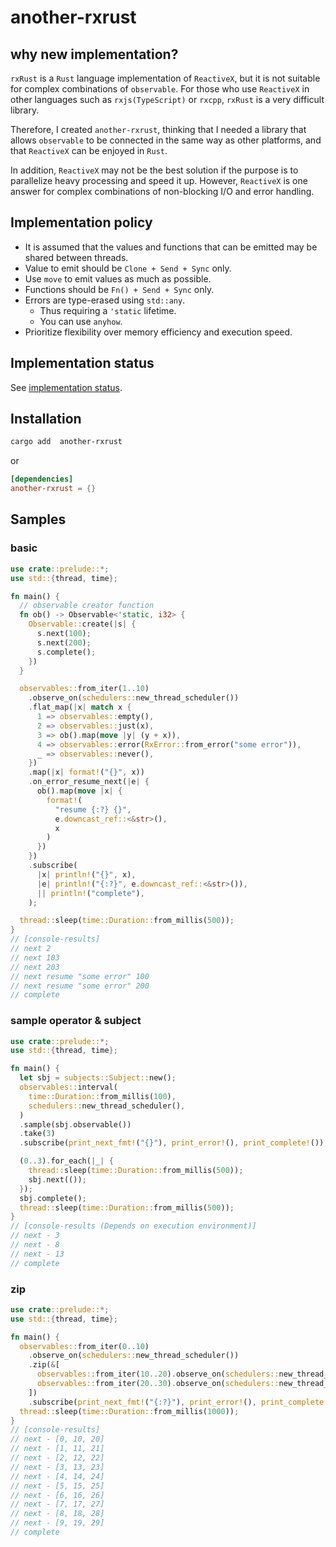 # another-rxrust

## why new implementation?

`rxRust` is a `Rust` language implementation of `ReactiveX`, but it is not suitable for complex combinations of `observable`.
For those who use `ReactiveX` in other languages such as `rxjs(TypeScript)` or `rxcpp`, `rxRust` is a very difficult library.

Therefore, I created `another-rxrust`, thinking that I needed a library that allows `observable` to be connected in the same way as other platforms, and that `ReactiveX` can be enjoyed in `Rust`.

In addition, `ReactiveX` may not be the best solution if the purpose is to parallelize heavy processing and speed it up. However, `ReactiveX` is one answer for complex combinations of non-blocking I/O and error handling.

## Implementation policy

- It is assumed that the values and functions that can be emitted may be shared between threads.
- Value to emit should be `Clone + Send + Sync` only.
- Use `move` to emit values ​​as much as possible.
- Functions should be `Fn() + Send + Sync` only.
- Errors are type-erased using `std::any`.
  - Thus requiring a `'static` lifetime.
  - You can use `anyhow`.
- Prioritize flexibility over memory efficiency and execution speed.

## Implementation status

See [implementation status](implementation_status.md).

## Installation

```sh
cargo add  another-rxrust
```

or

```toml
[dependencies]
another-rxrust = {}
```

## Samples

### basic

```rust
use crate::prelude::*;
use std::{thread, time};

fn main() {
  // observable creator function
  fn ob() -> Observable<'static, i32> {
    Observable::create(|s| {
      s.next(100);
      s.next(200);
      s.complete();
    })
  }

  observables::from_iter(1..10)
    .observe_on(schedulers::new_thread_scheduler())
    .flat_map(|x| match x {
      1 => observables::empty(),
      2 => observables::just(x),
      3 => ob().map(move |y| (y + x)),
      4 => observables::error(RxError::from_error("some error")),
      _ => observables::never(),
    })
    .map(|x| format!("{}", x))
    .on_error_resume_next(|e| {
      ob().map(move |x| {
        format!(
          "resume {:?} {}",
          e.downcast_ref::<&str>(),
          x
        )
      })
    })
    .subscribe(
      |x| println!("{}", x),
      |e| println!("{:?}", e.downcast_ref::<&str>()),
      || println!("complete"),
    );

  thread::sleep(time::Duration::from_millis(500));
}
// [console-results]
// next 2
// next 103
// next 203
// next resume "some error" 100
// next resume "some error" 200
// complete
```

### sample operator & subject

```rust
use crate::prelude::*;
use std::{thread, time};

fn main() {
  let sbj = subjects::Subject::new();
  observables::interval(
    time::Duration::from_millis(100),
    schedulers::new_thread_scheduler(),
  )
  .sample(sbj.observable())
  .take(3)
  .subscribe(print_next_fmt!("{}"), print_error!(), print_complete!());

  (0..3).for_each(|_| {
    thread::sleep(time::Duration::from_millis(500));
    sbj.next(());
  });
  sbj.complete();
  thread::sleep(time::Duration::from_millis(500));
}
// [console-results (Depends on execution environment)]
// next - 3
// next - 8
// next - 13
// complete
```

### zip

```rust
use crate::prelude::*;
use std::{thread, time};

fn main() {
  observables::from_iter(0..10)
    .observe_on(schedulers::new_thread_scheduler())
    .zip(&[
      observables::from_iter(10..20).observe_on(schedulers::new_thread_scheduler()),
      observables::from_iter(20..30).observe_on(schedulers::new_thread_scheduler()),
    ])
    .subscribe(print_next_fmt!("{:?}"), print_error!(), print_complete!());
  thread::sleep(time::Duration::from_millis(1000));
}
// [console-results]
// next - [0, 10, 20]
// next - [1, 11, 21]
// next - [2, 12, 22]
// next - [3, 13, 23]
// next - [4, 14, 24]
// next - [5, 15, 25]
// next - [6, 16, 26]
// next - [7, 17, 27]
// next - [8, 18, 28]
// next - [9, 19, 29]
// complete
```
